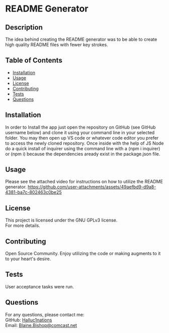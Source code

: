 # README Generator



## Description
The idea behind creating the README generator was to be able to create high quality README files with fewer key strokes.

## Table of Contents
- [Installation](#installation)
- [Usage](#usage)
- [License](#license)
- [Contributing](#contributing)
- [Tests](#tests)
- [Questions](#questions)

## Installation
In order to Install the app just open the repository on GitHub (see GitHub username below) and clone it using your command line in your selected folder. You may then open up VS code or whatever code editor you prefer to access the newly cloned repository. Once inside with the help of JS Node do a quick install of inquirer using the command line with a (npm i inquirer) or (npm i) because the dependencies aready exist in the package.json file.

## Usage
Please see the attached video for instructions on how to utilize the README generator. https://github.com/user-attachments/assets/49aefbd9-d9a8-4381-ba7c-802463c0be25

## License

This project is licensed under the GNU GPLv3 license.  
For more details.
  

## Contributing
Open Source Community. Enjoy utilizing the code or making augments to it to your heart's desire.

## Tests
User acceptance tasks were run.

## Questions
For any questions, please contact me:  
GitHub: [Halluc1nations](https://github.com/Halluc1nations)  
Email: [Blaine.Bishop@comcast.net](mailto:Blaine.Bishop@comcast.net)
  